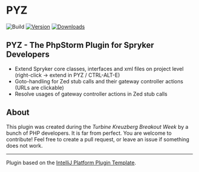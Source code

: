 # PYZ

![Build](https://github.com/senor-dingdong/spryker-idea-plugin/workflows/Build/badge.svg)
[![Version](https://img.shields.io/jetbrains/plugin/v/PLUGIN_ID.svg)](https://plugins.jetbrains.com/plugin/PLUGIN_ID)
[![Downloads](https://img.shields.io/jetbrains/plugin/d/PLUGIN_ID.svg)](https://plugins.jetbrains.com/plugin/PLUGIN_ID)

<!-- Plugin description -->
## PYZ - The PhpStorm Plugin for Spryker Developers
- Extend Spryker core classes, interfaces and xml files on project level (right-click -> extend in PYZ / CTRL-ALT-E)
- Goto-handling for Zed stub calls and their gateway controller actions (URLs are clickable)  
- Resolve usages of gateway controller actions in Zed stub calls

## About
This plugin was created during the _Turbine Kreuzberg Breakout Week_ by a bunch of PHP developers. It is far from perfect. You are welcome to contribute! Feel free to create a pull request, or leave an issue if something does not work.  
<!-- Plugin description end -->
---
Plugin based on the [IntelliJ Platform Plugin Template][template].

[template]: https://github.com/JetBrains/intellij-platform-plugin-template
